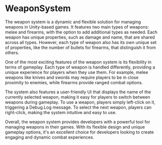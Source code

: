 # WeaponSystem

The weapon system is a dynamic and flexible solution for managing weapons in Unity-based games. It features two main types of weapons: melee and firearms, with the option to add additional types as needed. Each weapon has unique properties, such as damage and name, that are shared across all types. However, each type of weapon also has its own unique set of properties, like the number of bullets for firearms, that distinguish it from others.

One of the most exciting features of the weapon system is its flexibility in terms of gameplay. Each type of weapon is handled differently, providing a unique experience for players when they use them. For example, melee weapons like knives and swords may require players to be in close proximity to enemies, while firearms provide ranged combat options.

The system also features a user-friendly UI that displays the name of the currently selected weapon, making it easy for players to switch between weapons during gameplay. To use a weapon, players simply left-click on it, triggering a Debug.Log message. To select the next weapon, players can right-click, making the system intuitive and easy to use.

Overall, the weapon system provides developers with a powerful tool for managing weapons in their games. With its flexible design and unique gameplay options, it's an excellent choice for developers looking to create engaging and dynamic combat experiences.
